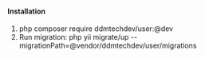 <h4>Installation</h4>

1. php composer require ddmtechdev/user:@dev
2. Run migration: php yii migrate/up --migrationPath=@vendor/ddmtechdev/user/migrations